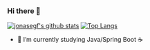 ### Hi there 👋

[![jonasegf's github stats](https://github-readme-stats.vercel.app/api?username=jonasegf&theme=material-palenight)]()
[![Top Langs](https://github-readme-stats.vercel.app/api/top-langs/?username=jonasegf&theme=material-palenight&layout=compact)]()

- 🌱 I’m currently studying Java/Spring Boot :coffee: 

